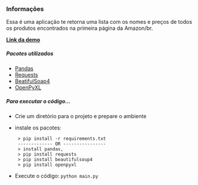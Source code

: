 ### Informações

Essa é uma aplicação te retorna uma lista com os nomes e preços de todos os produtos encontrados na primeira página da Amazon/br.

[**Link da demo**](https://webscraping-test.herokuapp.com/ "**Link da aplicação no Heroku:**")


##### Pacotes utilizados
 - [Pandas](https://pandas.pydata.org/)
 - [Requests](https://requests.readthedocs.io/en/master/)
 - [BeatifulSoap4](https://pypi.org/project/beautifulsoup4/)
 - [OpenPyXL](https://openpyxl.readthedocs.io/en/stable/)


##### Para executar o código...

 - Crie um diretório para o projeto e prepare o ambiente
 - instale os pacotes: 
 
        > pip install -r requirements.txt
        ------------- OR ----------------
        > install pandas, 
        > pip install requests
        > pip install beautifulsoup4
        > pip install openpyxl
        
 - Execute o código: ``python main.py``





